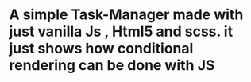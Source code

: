 # A simple Task-Manager made with just vanilla Js , Html5 and scss. it just shows how conditional rendering can be done with JS
